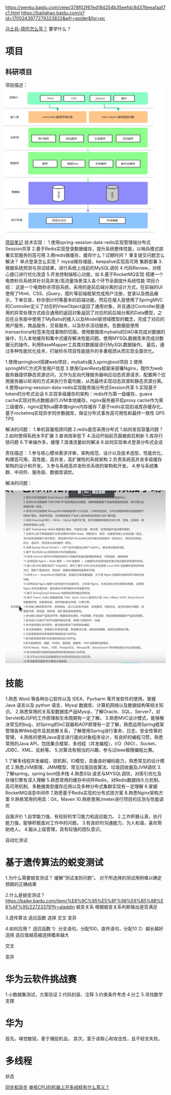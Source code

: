 https://wenku.baidu.com/view/378f02f67ed184254b35eefdc8d376eeafaa17c1.html
https://baijiahao.baidu.com/s?id=1700243977279323832&wfr=spider&for=pc

[马士兵-简历怎么写？](https://www.bilibili.com/video/BV1dr4y1L7x1?p=11&spm_id_from=pageDriver&vd_source=7116afddac4acaa2875e31b432e7f0ed)
要学什么？

# 项目
## 科研项目



项目描述：
![](images/2022-09-02-23-07-44.png)
[项目笔记](https://blog.csdn.net/qq_35580701/article/details/106972415)
技术实现：
1.使用spring-session-data-redis实现管理端分布式Session共享
2.基于Redis实现登录数据缓存，提升系统整体性能，以哨兵模式部署实现服务的高可用
3.用redis做缓存，缓存什么？过期时间？
重复提交问题怎么解决？
单点登录怎么实现？
mysql做存储层，keepalive实现高可用
集群部署
3.根据系统预测与测试结果，进行系统上线前的MySQL调优
4.代码Review，对核心接口进行优化改造
5.开发控制端核心功能，如
6.基于RocketMQ实现
搭建一个电商秒杀系统并针对高并发/高流量场景深入各个环节全面提升系统性能
项目介绍： 这是一个电商秒杀项目系统，采用的是前后端分离的设计方式，在前端的UI使用了Html、CSS、jQuery、图片等前端框架完成用户注册，登录以及商品展示，下单交易，秒杀倒计时等基本的前端功能，然后在接入层使用了SpringMVC的Controller定义了对应的ViewObject返回了通用对象，并且通过Controller层通用的异常处理方式结合通用的返回对象返回了对应的前后端分离的Data模型，之后在业务层中使用了MyBatis的接入以及Model层领域模型的概念，完成了对应的用户服务，商品服务，交易服务，以及秒杀活动服务。在数据层使用transactional标签来完成事物的切面，使用数据库mybatis的DAO来完成对数据的操作，引入本地缓存和集中式缓存解决性能问题。使用MYSQL数据库来完成对数据元的操作。利用BaseMapper工具类对数据层进行MySQL数据操作。
最后，通过多种性能优化技术，打破秒杀项目性能提升的多重瓶颈从而实现全面优化。


1.使用springboot搭建web项目，mybatis接入springboot项目
2.使用springMVC方式开发用户信息
3.使用OpenResty框架来部署Nginx，既作为web服务器提供静态资源访问，又作为反向代理服务器响应动态资源请求，配置两个应用服务器以轮询的方式来执行负载均衡，从而最终实现动态资源和静态资源分离。
4.使用spring-session-data-redis实现服务端分布式Session共享
5.实现基于token的分布式会话
6.实现多级缓存的架构：redis作为第一级缓存，guava cache实现对热点数据进行JVM本地缓存，nginx服务器开启proxy cache作为第三级缓存，nginx定制lua脚本做nginx内存缓存
7.基于redis实现扣减库存缓存化，基于rocketmq实现异步同步数据库，保证分布式事务高可用性和最终一致性
QPS TPS



解决的问题：
1.单机容量瓶颈问题
2.redis是否采用分布式
1.如何发现容量问题？
2.如何使得系统水平扩展
3.查询效率低下
4.活动开始前页面被疯狂刷新
5.库存行锁问题
6.下单操作多，缓慢
7.浪涌流量如何解决
8.如何实现单点登录分布式会话



责任描述：
1.参与核心模块需求评审，架构规范、设计以及技术选型，性能优化，构建高可用，高性能，高并发，高扩展性的系统架构
2.负责系统高并发多级缓存架构的设计和开发。
3.参与系统高并发秒杀系统的架构和开发。
4.参与系统集群、中间件、服务层、数据库调优。

解决的问题：

![](images/2022-08-18-12-43-23.png)


# 技能
1.熟悉 Word 等各种办公软件以及 IDEA、Pycharm 等开发软件的使用，掌握 Java 语言以及 python 语言、Mysql 数据库、计算机网络以及数据结构等相关知识。
2.熟悉常用的关系型数据库产品Mysql，了解Oracle、SQL、Server7，对Servlet和JSP的工作原理和生命周期有一定了解。
3.熟悉MVC设计模式，能够解决常见的bug，对Spring的IoC容器和AOP原理有一定了解，熟悉运用Spring框架管理各种Web组件及其依赖关系，了解使用Spring进行事务、日志、安全性等的管理，
4.熟练的使用Java语言进行面向对象程序设计，有良好的编程习惯，熟悉常用的Java API，包括集合框架、多线程（并发编程）、I/O（NIO）、Socket、JDBC、XML、反射等。
5.对算法有相当的兴趣，参与过Ieee极限编程比赛。


1.了解多线程并发编程，锁机制，IO模型，具备良好编码能力，熟悉常见的设计模式
2.熟悉JVM原理、JMM模型、常见垃圾回收算法、垃圾回收器及JVM调优
3.了解spring，spring boot技术栈
4.熟悉SQL语言与MYSQL调优，对索引优化及存储引擎有深入理解
5.熟悉常用的缓存中间件Redis，对Redis数据持久化机制、高可用机制、多数据类型缓存应用以及多种分布式集群实现有一定理解
6.掌握RocketMQ消息中间件
7.熟悉基于Redis实现的分布式琐方案
8.熟悉Nginx架构方案
9.熟练常用的用具：Git，Maven
10.熟练使用Jmeter进行项目的压测与性能调优


自我评价
1.自学能力强，有较好的学习能力和适应能力。
2.工作积极认真，执行能力强，能够积极面对工作中的问题。
3.有良好的沟通能力，为人和谐，喜欢帮助他人。
4.服从上级管理，具有较强的团队意识。




自动化测试
# 基于遗传算法的蜕变测试
1.为什么需要蜕变测试？
缓解“测试准则问题”。 对于所选择的测试用例难以确定预期的正确结果

2.什么是蜕变测试？
https://baike.baidu.com/item/%E8%9C%95%E5%8F%98%E6%B5%8B%E8%AF%95/22723379?fr=aladdin
蜕变关系
根据蜕变关系判断输出是否满足


3.遗传算法
适应函数 选择 交叉 变异

4.如何应用？
适应函数
    1）分支语句，分配100，直传语句，分配10
    2）越长越好
选择
    适应值越高被选择概率越大

交叉

变异

# 华为云软件挑战赛
1.小数据集测试，方案验证
2.代码封装、注释
3.约束条件考虑
4.分工
5.寻找数学支撑

# 华为
首先，嗅觉敏锐，善于捕捉机会。
其次，富于进取心和攻击性，且不轻言失败。



# 多线程
状态





[同步和异步](https://blog.csdn.net/qq_37960603/article/details/83384635)
[单核CPU的机器上开多线程有什么意义？](https://www.zhihu.com/question/439604654)
